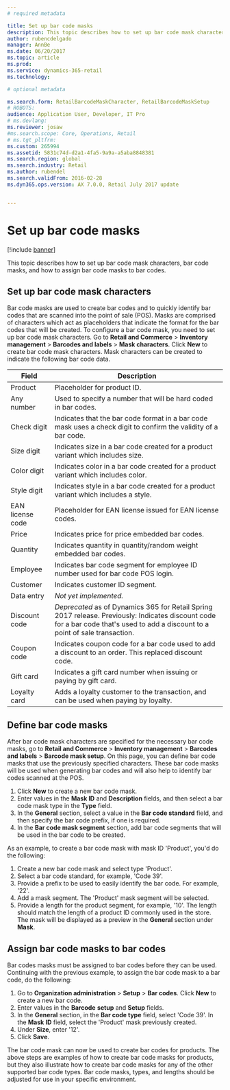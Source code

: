 ```yaml
---
# required metadata

title: Set up bar code masks
description: This topic describes how to set up bar code mask characters, bar code masks, and how to assign bar code masks to bar codes.
author: rubencdelgado
manager: AnnBe
ms.date: 06/20/2017
ms.topic: article
ms.prod: 
ms.service: dynamics-365-retail
ms.technology: 

# optional metadata

ms.search.form: RetailBarcodeMaskCharacter, RetailBarcodeMaskSetup
# ROBOTS: 
audience: Application User, Developer, IT Pro
# ms.devlang: 
ms.reviewer: josaw
#ms.search.scope: Core, Operations, Retail
# ms.tgt_pltfrm: 
ms.custom: 265994
ms.assetid: 5831c74d-d2a1-4fa5-9a9a-a5aba8848381
ms.search.region: global
ms.search.industry: Retail
ms.author: rubendel
ms.search.validFrom: 2016-02-28
ms.dyn365.ops.version: AX 7.0.0, Retail July 2017 update


---
```


# Set up bar code masks

[!include [banner](includes/banner.md)]

This topic describes how to set up bar code mask characters, bar code masks, and how to assign bar code masks to bar codes.

## Set up bar code mask characters

Bar code masks are used to create bar codes and to quickly identify bar codes that are scanned into the point of sale (POS). Masks are comprised of characters which act as placeholders that indicate the format for the bar codes that will be created. To configure a bar code mask, you need to set up bar code mask characters. Go to **Retail and Commerce** &gt; **Inventory management** &gt; **Barcodes and labels** &gt; **Mask characters**. Click **New** to create bar code mask characters. Mask characters can be created to indicate the following bar code data.

| Field            | Description |
|------------------|-------------|
| Product          | Placeholder for product ID. |
| Any number       | Used to specify a number that will be hard coded in bar codes. |
| Check digit      | Indicates that the bar code format in a bar code mask uses a check digit to confirm the validity of a bar code. |
| Size digit       | Indicates size in a bar code created for a product variant which includes size. |
| Color digit      | Indicates color in a bar code created for a product variant which includes color. |
| Style digit      | Indicates style in a bar code created for a product variant which includes a style. |
| EAN license code | Placeholder for EAN license issued for EAN license codes. |
| Price            | Indicates price for price embedded bar codes. |
| Quantity         | Indicates quantity in quantity/random weight embedded bar codes. |
| Employee         | Indicates bar code segment for employee ID number used for bar code POS login. |
| Customer         | Indicates customer ID segment. |
| Data entry       | *Not yet implemented.* |
| Discount code    | *Deprecated* as of Dynamics 365 for Retail Spring 2017 release. Previously: Indicates discount code for a bar code that's used to add a discount to a point of sale transaction. |
| Coupon code      | Indicates coupon code for a bar code used to add a discount to an order. This replaced discount code. |
| Gift card        | Indicates a gift card number when issuing or paying by gift card. |
| Loyalty card     | Adds a loyalty customer to the transaction, and can be used when paying by loyalty. |

## Define bar code masks

After bar code mask characters are specified for the necessary bar code masks, go to **Retail and Commerce** &gt; **Inventory management** &gt; **Barcodes and labels** &gt; **Barcode mask setup**. On this page, you can define bar code masks that use the previously specified characters. These bar code masks will be used when generating bar codes and will also help to identify bar codes scanned at the POS.

1. Click **New** to create a new bar code mask.
2. Enter values in the **Mask ID** and **Description** fields, and then select a bar code mask type in the **Type** field.
3. In the **General** section, select a value in the **Bar code standard** field, and then specify the bar code prefix, if one is required.
4. In the **Bar code mask segment** section, add bar code segments that will be used in the bar code to be created.

As an example, to create a bar code mask with mask ID 'Product', you'd do the following:

1. Create a new bar code mask and select type 'Product'.
2. Select a bar code standard, for example, 'Code 39'.
3. Provide a prefix to be used to easily identify the bar code. For example, '22'.
4. Add a mask segment. The 'Product' mask segment will be selected.
5. Provide a length for the product segment, for example, '10'. The length should match the length of a product ID commonly used in the store. The mask will be displayed as a preview in the **General** section under **Mask**.

## Assign bar code masks to bar codes

Bar codes masks must be assigned to bar codes before they can be used. Continuing with the previous example, to assign the bar code mask to a bar code, do the following:

1. Go to **Organization administration** &gt; **Setup** &gt; **Bar codes**. Click **New** to create a new bar code.
2. Enter values in the **Barcode** **setup** and **Setup** fields.
3. In the **General** section, in the **Bar code type** field, select 'Code 39'. In the **Mask** **ID** field, select the 'Product' mask previously created.
4. Under **Size**, enter '12'.
5. Click **Save**.

The bar code mask can now be used to create bar codes for products. The above steps are examples of how to create bar code masks for products, but they also illustrate how to create bar code masks for any of the other supported bar code types. Bar code masks, types, and lengths should be adjusted for use in your specific environment.
